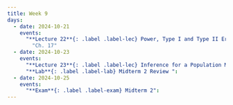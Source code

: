 ```yaml
---
title: Week 9
days:
  - date: 2024-10-21
    events:
      "**Lecture 22**{: .label .label-lec} Power, Type I and Type II Error, Sample Size Cont. ":
        "Ch. 17"
  - date: 2024-10-23
    events:
      "**Lecture 23**{: .label .label-lec} Inference for a Population Mean with Unknown Standard Deviation ": 
      "**Lab**{: .label .label-lab} Midterm 2 Review ":
  - date: 2024-10-25
    events:
      "**Exam**{: .label .label-exam} Midterm 2":
---
```

